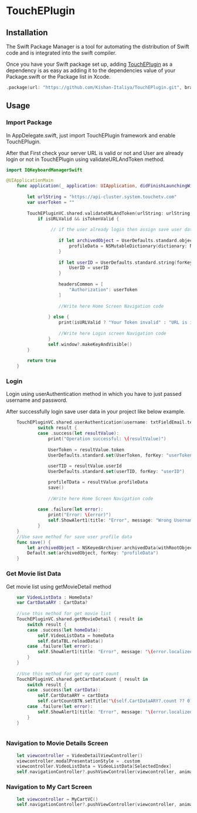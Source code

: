 # TouchEPlugin

## Installation

The Swift Package Manager is a tool for automating the distribution of Swift code and is integrated into the swift compiler.

Once you have your Swift package set up, adding [TouchEPlugin](https://github.com/github/cmark-gfm) as a dependency is as easy as adding it to the dependencies value of your Package.swift or the Package list in Xcode.

```swift
.package(url: "https://github.com/Kishan-Italiya/TouchEPlugin.git", branch: "main"),
```

## Usage

### Import Package 
In AppDelegate.swift, just import TouchEPlugin framework and enable TouchEPlugin. 

After that First check your server URL is valid or not and User are already login or not in TouchEPlugin using validateURLAndToken method.
 
```swift
import IQKeyboardManagerSwift

@UIApplicationMain
    func application(_ application: UIApplication, didFinishLaunchingWithOptions launchOptions: [UIApplication.LaunchOptionsKey: Any]?) -> Bool {
        
        let urlString = "https://api-cluster.system.touchetv.com"
        var userToken = ""
        
        TouchEPluginVC.shared.validateURLAndToken(urlString: urlString, token: userToken) { isURLValid, isTokenValid in
            if isURLValid && isTokenValid {
            
                 // if the user already login then assign save user data to package data profileData,UserID, headersCommon like below example 
            
                    if let archivedObject = UserDefaults.standard.object(forKey:"profileData") as? Data {
                        profileData = NSMutableDictionary(dictionary: NSKeyedUnarchiver.unarchiveObject(with: archivedObject) as! NSMutableDictionary)
                    }
                    
                    if let userID = UserDefaults.standard.string(forKey: "userID") {
                        UserID = userID
                    }
                    
                    headersCommon = [
                        "Authorization": userToken
                    ]
                    
                    //Write here Home Screen Navigation code
                    
                } else {
                    print(isURLValid ? "Your Token invalid" : "URL is invalid")
                    
                    //Write here Login screen Navigation code
                }
                self.window?.makeKeyAndVisible()
        }
        
        return true
    }
```

### Login 
Login using userAuthentication method in which you have to just passed username and password.

After successfully login save user data in your project like below example.

```swift
    TouchEPluginVC.shared.userAuthentication(username: txtFieldEmail.text ?? "", password: txtFieldPassword.text ?? "") { result in
            switch result {
            case .success(let resultValue):
                print("Operation successful: \(resultValue)")
                
                UserToken = resultValue.token
                UserDefaults.standard.set(UserToken, forKey: "userToken")
                
                userTID = resultValue.userId
                UserDefaults.standard.set(userTID, forKey: "userID")

                profileTData = resultValue.profileData
                save()
                
                //Write here Home Screen Navigation code
                
            case .failure(let error):
                print("Error: \(error)")
                self.ShowAlert1(title: "Error", message: "Wrong Username and Password")
            }
    }
    //Use save method for save user profile data
    func save() {
        let archivedObject = NSKeyedArchiver.archivedData(withRootObject: profileTData)
        Default.set(archivedObject, forKey: "profileData")
    }
```
### Get Movie list Data
Get movie list using getMovieDetail method 

```swift
    var VideoListData : HomeData?
    var CartDataARY : CartData?
    
    //use this method for get movie list 
    TouchEPluginVC.shared.getMovieDetail { result in
        switch result {
        case .success(let homeData):
            self.VideoListData = homeData
            self.dataTBL.reloadData()
        case .failure(let error):
            self.ShowAlert1(title: "Error", message: "\(error.localizedDescription)")
        }
    }
    
    //Use this method for get my cart count         
    TouchEPluginVC.shared.getCartDataCount { result in
        switch result {
        case .success(let cartData):
            self.CartDataARY = cartData
            self.cartCountBTN.setTitle("\(self.CartDataARY?.count ?? 0)", for: .normal)
        case .failure(let error):
            self.ShowAlert1(title: "Error", message: "\(error.localizedDescription)")
        }
    }
        
```
### Navigation to Movie Details Screen

```swift 
    let viewcontroller = VideoDetailViewController()
    viewcontroller.modalPresentationStyle = .custom
    viewcontroller.VideoListData = VideoListData[SelectedIndex]
    self.navigationController?.pushViewController(viewcontroller, animated: true)
```
### Navigation to My Cart Screen

```swift 
    let viewcontroller = MyCartVC()
    self.navigationController?.pushViewController(viewcontroller, animated: true)
```
